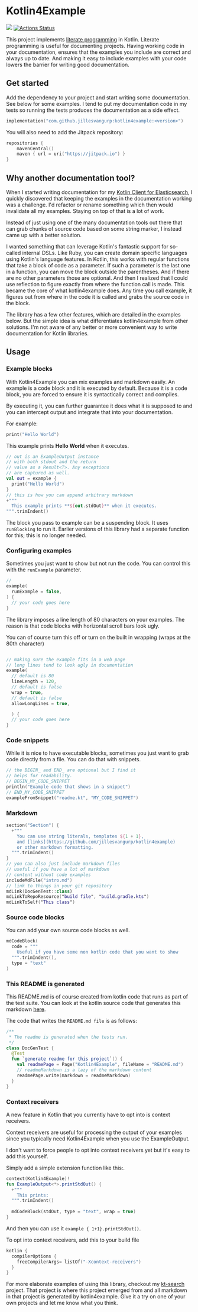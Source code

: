 # Kotlin4Example

[![](https://jitpack.io/v/jillesvangurp/kotlin4example.svg)](https://jitpack.io/#jillesvangurp/kotlin4example)
[![Actions Status](https://github.com/jillesvangurp/kotlin4example/workflows/CI-gradle-build/badge.svg)](https://github.com/jillesvangurp/kotlin4example/actions)

This project implements [literate programming](https://en.wikipedia.org/wiki/Literate_programming) in Kotlin. Literate programming is useful
for documenting projects. Having working code in your documentation, ensures that the examples you include are correct 
and always up to date. And making it easy to include examples with your code lowers the barrier for writing good documentation.

## Get started

Add the dependency to your project and start writing some documentation. See below for some examples.
I tend to put my documentation code in my tests so running the tests produces the documentation as a side effect. 

```kotlin
implementation("com.github.jillesvangurp:kotlin4example:<version>")
```

You will also need to add the Jitpack repository:

```kotlin
repositories {
    mavenCentral()
    maven { url = uri("https://jitpack.io") }
}
```

## Why another documentation tool?
    
When I started writing documentation for my [Kotlin Client for Elasticsearch](https://githubcom/jillesvangurp/es-kotlin-wrapper-client), I quickly discovered that keeping the 
examples in the documentation working was a challenge. I'd refactor or rename something which then would invalidate 
all my examples. Staying on top of that is a lot of work.

Instead of just using one of the many documentation tools out there that can grab chunks of source code based on 
some string marker, I instead came up with a better solution.

I wanted something that can leverage Kotlin's fantastic support for so-called internal DSLs. Like Ruby, you
can create domain specific languages using Kotlin's language features. In Kotlin, this works with regular functions
that take a block of code as a parameter. If such a parameter is the last one in a function, you can move the block outside 
the parentheses. And if there are no other parameters those are optional. And then I realized that I could use 
reflection to figure exactly from where the function call is made. This became the core 
of what kotlin4example does. Any time you call example, it figures out from where in the code it is called and grabs the source 
code in the block. 

The library has a few other features, which are detailed in the examples below. But the simple idea is what
differentiates kotlin4example from other solutions. I'm not aware of any better or more convenient way to write 
documentation for Kotlin libraries.


## Usage

### Example blocks

With Kotlin4Example you can mix examples and markdown easily. 
An example is a code block
and it is executed by default. Because it is a code block,
 you are forced to ensure
it is syntactically correct and compiles. 

By executing it, you can further guarantee it does what it 
is supposed to and you can
intercept output and integrate that into your documentation.

For example:

```kotlin
print("Hello World")
```

This example prints **Hello World** when it executes. 

```kotlin
// out is an ExampleOutput instance
// with both stdout and the return
// value as a Result<T>. Any exceptions
// are captured as well.
val out = example {
  print("Hello World")
}
// this is how you can append arbitrary markdown
+"""
  This example prints **${out.stdOut}** when it executes. 
""".trimIndent()
```

The block you pass to example can be a suspending block. It uses `runBlocking` to run it. Earlier
versions of this library had a separate function for this; this is no longer needed.

### Configuring examples

Sometimes you just want to show but not run the code. You can control this with the 
`runExample` parameter.

```kotlin
//
example(
  runExample = false,
) {
  // your code goes here
}
```

The library imposes a line length of 80 characters on your examples. The 
reason is that code blocks with horizontal scroll bars look ugly. 

You can of course turn this off or turn on the built in wrapping (wraps at the 80th character) 

```kotlin

// making sure the example fits in a web page
// long lines tend to look ugly in documentation
example(
  // default is 80
  lineLength = 120,
  // default is false
  wrap = true,
  // default is false
  allowLongLines = true,

  ) {
  // your code goes here
}
```

### Code snippets

While it is nice to have executable blocks, 
sometimes you just want to grab
code directly from a file. You can do that with snippets.

```kotlin
// the BEGIN_ and END_ are optional but I find it
// helps for readability.
// BEGIN_MY_CODE_SNIPPET
println("Example code that shows in a snippet")
// END_MY_CODE_SNIPPET
exampleFromSnippet("readme.kt", "MY_CODE_SNIPPET")
```

### Markdown

```kotlin
section("Section") {
  +"""
    You can use string literals, templates ${1 + 1}, 
    and [links](https://github.com/jillesvangurp/kotlin4example)
    or other markdown formatting.
  """.trimIndent()
}
// you can also just include markdown files
// useful if you have a lot of markdown
// content without code examples
includeMdFile("intro.md")
// link to things in your git repository
mdLink(DocGenTest::class)
mdLinkToRepoResource("build file", "build.gradle.kts")
mdLinkToSelf("This class")
```

### Source code blocks

You can add your own source code blocks as well.

```kotlin
mdCodeBlock(
  code = """
    Useful if you have some non kotlin code that you want to show
  """.trimIndent(),
  type = "text"
)
```

### This README is generated

This README.md is of course created from kotlin code that 
runs as part of the test suite. You can look at the kotlin 
source code that generates this markdown [here](https://github.com/jillesvangurp/kotlin4example/tree/master/src/test/kotlin/com/jillesvangurp/kotlin4example/docs/readme.kt).

The code that writes the `README.md file` is as follows:

```kotlin
/**
 * The readme is generated when the tests run.
 */
class DocGenTest {
  @Test
  fun `generate readme for this project`() {
    val readmePage = Page("Kotlin4Example", fileName = "README.md")
    // readmeMarkdown is a lazy of the markdown content
    readmePage.write(markdown = readmeMarkdown)
  }
}
```

### Context receivers

A new feature in Kotlin that you currently have to opt into is context receivers.

Context receivers are useful for processing the output of your examples since you typically
need Kotlin4Example when you use the ExampleOutput.

I don't want
to force people to opt into context receivers yet but it's easy to add this yourself.

Simply add a simple extension function like this:.

```kotlin
context(Kotlin4Example)!
fun ExampleOutput<*>.printStdOut() {
  +"""
    This prints:
  """.trimIndent()
 
  mdCodeBlock(stdOut, type = "text", wrap = true)
}
```

And then you can use it `example { 1+1}.printStdOut()`.

To opt into context receivers, add this to your build file

```kotlin
kotlin {
  compilerOptions {
    freeCompilerArgs= listOf("-Xcontext-receivers")
  }
}        
```

For more elaborate examples of using this library, checkout my 
[kt-search](https://github.com/jillesvangurp/kt-search) project. That 
project is where this project emerged from and all markdown in that project is generated by kotlin4example. Give it a 
try on one of your own projects and let me know what you think.


